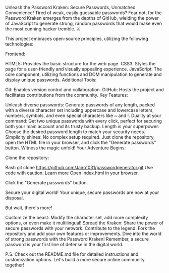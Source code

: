 Unleash the Password Kraken: Secure Passwords, Unmatched Convenience!
Tired of weak, easily guessable passwords? Fear not, for the Password Kraken emerges from the depths of GitHub, wielding the power of JavaScript to generate strong, random passwords that would make even the most cunning hacker tremble. ⚔️

This project embraces open-source principles, utilizing the following technologies:

Frontend:

HTML5: Provides the basic structure for the web page.
CSS3: Styles the page for a user-friendly and visually appealing experience.
JavaScript: The core component, utilizing functions and DOM manipulation to generate and display unique passwords.
Additional Tools:

Git: Enables version control and collaboration.
GitHub: Hosts the project and facilitates contributions from the community.
Key Features:

Unleash diverse passwords: Generate passwords of any length, packed with a diverse character set including uppercase and lowercase letters, numbers, symbols, and even special characters like ~ and !.
Duality at your command: Get two unique passwords with every click, perfect for securing both your main account and its trusty backup.
Length is your superpower: Choose the desired password length to match your security needs.
Simplicity shines: No complex setup required. Just clone the repository, open the HTML file in your browser, and click the "Generate passwords" button. Witness the magic unfold!
Your Adventure Begins:

Clone the repository:

Bash
git clone https://github.com/Jairo1031/passwordgenerator.git
Use code with caution. Learn more
Open index.html in your browser.

Click the "Generate passwords" button.

Secure your digital world! Your unique, secure passwords are now at your disposal.

But wait, there's more!

Customize the beast: Modify the character set, add more complexity options, or even make it multilingual!
Spread the Kraken: Share the power of secure passwords with your network.
Contribute to the legend: Fork the repository and add your own features or improvements.
Dive into the world of strong passwords with the Password Kraken! Remember, a secure password is your first line of defense in the digital world.

P.S. Check out the README.md file for detailed instructions and customization options. Let's build a more secure online community together!
